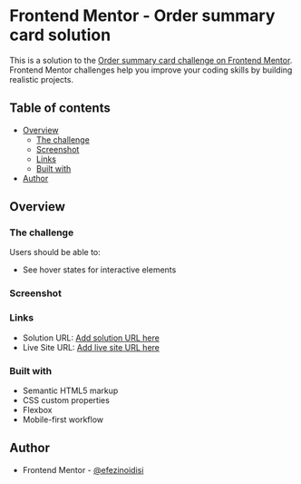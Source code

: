 # Frontend Mentor - Order summary card solution

This is a solution to the [Order summary card challenge on Frontend Mentor](https://www.frontendmentor.io/challenges/order-summary-component-QlPmajDUj). Frontend Mentor challenges help you improve your coding skills by building realistic projects.

## Table of contents

- [Overview](#overview)
  - [The challenge](#the-challenge)
  - [Screenshot](#screenshot)
  - [Links](#links)
  - [Built with](#built-with)
- [Author](#author)

## Overview

### The challenge

Users should be able to:

- See hover states for interactive elements

### Screenshot

### Links

- Solution URL: [Add solution URL here](https://github.com/efezinoidisi/order-summary-component-main)
- Live Site URL: [Add live site URL here](https://efezinoidisi.github.io/order-summary-component-main/)

### Built with

- Semantic HTML5 markup
- CSS custom properties
- Flexbox
- Mobile-first workflow

## Author

- Frontend Mentor - [@efezinoidisi](https://www.frontendmentor.io/profile/efezinoidisi)
